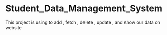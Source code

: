 # Student_Data_Management_System
This project is using to add , fetch , delete , update  , and show our data on website

